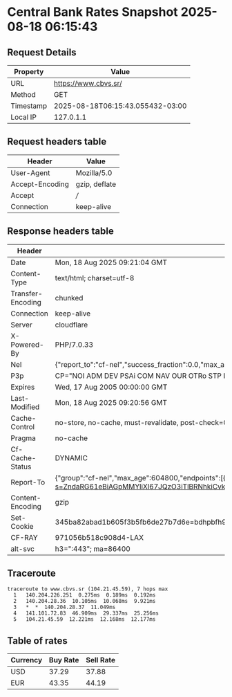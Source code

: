 # Central Bank Rates Snapshot 2025-08-18 06:15:43
## Request Details

| Property | Value |
|----------|-------|
| URL | https://www.cbvs.sr/ |
| Method | GET |
| Timestamp | 2025-08-18T06:15:43.055432-03:00 |
| Local IP | 127.0.1.1 |
    
## Request headers table

| Header | Value |
|--------|-------|
| User-Agent | Mozilla/5.0 |
| Accept-Encoding | gzip, deflate |
| Accept | */* |
| Connection | keep-alive |

    
## Response headers table
| Header | Value |
|--------|-------|
| Date | Mon, 18 Aug 2025 09:21:04 GMT |
| Content-Type | text/html; charset=utf-8 |
| Transfer-Encoding | chunked |
| Connection | keep-alive |
| Server | cloudflare |
| X-Powered-By | PHP/7.0.33 |
| Nel | {"report_to":"cf-nel","success_fraction":0.0,"max_age":604800} |
| P3p | CP="NOI ADM DEV PSAi COM NAV OUR OTRo STP IND DEM" |
| Expires | Wed, 17 Aug 2005 00:00:00 GMT |
| Last-Modified | Mon, 18 Aug 2025 09:20:56 GMT |
| Cache-Control | no-store, no-cache, must-revalidate, post-check=0, pre-check=0 |
| Pragma | no-cache |
| Cf-Cache-Status | DYNAMIC |
| Report-To | {"group":"cf-nel","max_age":604800,"endpoints":[{"url":"https://a.nel.cloudflare.com/report/v4?s=ZndaRG61eBiAGpMMYliXl67JQzO3iTlBRNhkiCvkJFw9Y7oBDRhlVDkKzTpRrvgaY7YUe9up2t0AB3hSl8pvzSvQpv0JKpLBRgA7"}]} |
| Content-Encoding | gzip |
| Set-Cookie | 345ba82abad1b605f3b5fb6de27b7d6e=bdhpbfh9u6km4o2lg88pvuqp37; HttpOnly; Path=/ |
| CF-RAY | 971056b518c908d4-LAX |
| alt-svc | h3=":443"; ma=86400 |

## Traceroute 

```
traceroute to www.cbvs.sr (104.21.45.59), 7 hops max
  1   140.204.226.251  0.275ms  0.189ms  0.192ms 
  2   140.204.28.36  10.105ms  10.068ms  9.921ms 
  3   *  *  140.204.28.37  11.049ms 
  4   141.101.72.83  46.909ms  29.337ms  25.256ms 
  5   104.21.45.59  12.221ms  12.168ms  12.177ms 

```

## Table of rates

| Currency | Buy Rate | Sell Rate |
|----------|----------|-----------|
| USD | 37.29 | 37.88 |
| EUR | 43.35 | 44.19 |
